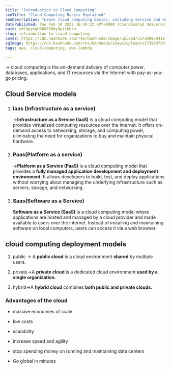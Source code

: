 ```yaml
---
title: "Introduction to Cloud Computing"
seoTitle: "Cloud Computing Basics Explained"
seoDescription: "Learn cloud computing basics, including service and deployment models, and key advantages. Perfect for beginners seeking a concise overview"
datePublished: Tue Feb 18 2025 16:49:22 GMT+0000 (Coordinated Universal Time)
cuid: cm7apysqb000709ky9p1ibbru
slug: introduction-to-cloud-computing
cover: https://cdn.hashnode.com/res/hashnode/image/upload/v1739895841870/76f3df39-64e3-4e59-a533-b4668a01b23f.png
ogImage: https://cdn.hashnode.com/res/hashnode/image/upload/v1739897301683/b1661e44-d990-4e0a-8041-d2ce37fc62d6.png
tags: aws, cloud-computing, aws-lambda

---
```


→ cloud computing is the on-demand delivery of computer power, databases, applications, and IT resources via the Internet with pay-as-you-go pricing.

## Cloud Service models

1. ### Iaas (Infrastructure as a service)
    
    →**Infrastructure as a Service (IaaS)** is a cloud computing model that provides virtualized computing resources over the internet. It offers on-demand access to networking, storage, and computing power, eliminating the need for organizations to buy and maintain physical hardware.
    
2. ### Paas(Platform as a service)
    
    →**Platform as a Service (PaaS)** is a cloud computing model that provides a **fully managed application development and deployment environment**. It allows developers to build, test, and deploy applications without worrying about managing the underlying infrastructure such as servers, storage, and networking.
    

3. ### Saas(**Software as a Service**)
    
    **Software as a Service (SaaS)** is a cloud computing model where applications are hosted and managed by a cloud provider and made available to users over the internet. Instead of installing and maintaining software on local computers, users can access it via a web browser.
    

## cloud computing deployment models

1. public → A **public cloud** is a cloud environment **shared** by multiple users.
    
2. private→A **private cloud** is a dedicated cloud environment **used by a single organization.**
    
3. hybrid→A **hybrid cloud** combines **both public and private clouds.**
    

### Advantages of the cloud

* massive economies of scale
    
* low costs
    
* scalability
    
* increase speed and agility
    
* stop spending money on running and maintaining data centers
    
* Go global in minutes